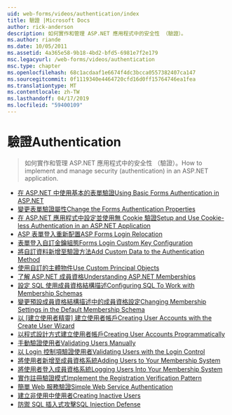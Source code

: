 ```yaml
---
uid: web-forms/videos/authentication/index
title: 驗證 |Microsoft Docs
author: rick-anderson
description: 如何實作和管理 ASP.NET 應用程式中的安全性 （驗證）。
ms.author: riande
ms.date: 10/05/2011
ms.assetid: 4a365e58-9b18-4bd2-bfd5-6981e7f2e179
msc.legacyurl: /web-forms/videos/authentication
msc.type: chapter
ms.openlocfilehash: 68c1acdaaf1e6674f4dc3bcca0557382407ca147
ms.sourcegitcommit: 0f1119340e4464720cfd16d0ff15764746ea1fea
ms.translationtype: MT
ms.contentlocale: zh-TW
ms.lasthandoff: 04/17/2019
ms.locfileid: "59400109"
---
```

# <a name="authentication"></a><span data-ttu-id="2d4e0-103">驗證</span><span class="sxs-lookup"><span data-stu-id="2d4e0-103">Authentication</span></span>

> <span data-ttu-id="2d4e0-104">如何實作和管理 ASP.NET 應用程式中的安全性 （驗證）。</span><span class="sxs-lookup"><span data-stu-id="2d4e0-104">How to implement and manage security (authentication) in an ASP.NET application.</span></span>


- [<span data-ttu-id="2d4e0-105">在 ASP.NET 中使用基本的表單驗證</span><span class="sxs-lookup"><span data-stu-id="2d4e0-105">Using Basic Forms Authentication in ASP.NET</span></span>](using-basic-forms-authentication-in-aspnet.md)
- [<span data-ttu-id="2d4e0-106">變更表單驗證屬性</span><span class="sxs-lookup"><span data-stu-id="2d4e0-106">Change the Forms Authentication Properties</span></span>](how-to-change-the-forms-authentication-properties.md)
- [<span data-ttu-id="2d4e0-107">在 ASP.NET 應用程式中設定並使用無 Cookie 驗證</span><span class="sxs-lookup"><span data-stu-id="2d4e0-107">Setup and Use Cookie-less Authentication in an ASP.NET Application</span></span>](how-to-setup-and-use-cookie-less-authentication-in-an-aspnet-application.md)
- [<span data-ttu-id="2d4e0-108">ASP 表單登入重新配置</span><span class="sxs-lookup"><span data-stu-id="2d4e0-108">ASP Forms Login Relocation</span></span>](asp-forms-login-relocation.md)
- [<span data-ttu-id="2d4e0-109">表單登入自訂金鑰組態</span><span class="sxs-lookup"><span data-stu-id="2d4e0-109">Forms Login Custom Key Configuration</span></span>](forms-login-custom-key-configuration.md)
- [<span data-ttu-id="2d4e0-110">將自訂資料新增至驗證方法</span><span class="sxs-lookup"><span data-stu-id="2d4e0-110">Add Custom Data to the Authentication Method</span></span>](add-custom-data-to-the-authentication-method.md)
- [<span data-ttu-id="2d4e0-111">使用自訂的主體物件</span><span class="sxs-lookup"><span data-stu-id="2d4e0-111">Use Custom Principal Objects</span></span>](use-custom-principal-objects.md)
- [<span data-ttu-id="2d4e0-112">了解 ASP.NET 成員資格</span><span class="sxs-lookup"><span data-stu-id="2d4e0-112">Understanding ASP.NET Memberships</span></span>](understanding-aspnet-memberships.md)
- [<span data-ttu-id="2d4e0-113">設定 SQL 使用成員資格結構描述</span><span class="sxs-lookup"><span data-stu-id="2d4e0-113">Configuring SQL To Work with Membership Schemas</span></span>](configuring-sql-to-work-with-membership-schemas.md)
- [<span data-ttu-id="2d4e0-114">變更預設成員資格結構描述中的成員資格設定</span><span class="sxs-lookup"><span data-stu-id="2d4e0-114">Changing Membership Settings in the Default Membership Schema</span></span>](changing-membership-settings-in-the-default-membership-schema.md)
- <span data-ttu-id="2d4e0-115">[以 [建立使用者精靈] 建立使用者帳戶](creating-user-accounts-with-the-create-user-wizard.md)</span><span class="sxs-lookup"><span data-stu-id="2d4e0-115">[Creating User Accounts with the Create User Wizard](creating-user-accounts-with-the-create-user-wizard.md)</span></span>
- [<span data-ttu-id="2d4e0-116">以程式設計方式建立使用者帳戶</span><span class="sxs-lookup"><span data-stu-id="2d4e0-116">Creating User Accounts Programmatically</span></span>](creating-user-accounts-programmatically.md)
- [<span data-ttu-id="2d4e0-117">手動驗證使用者</span><span class="sxs-lookup"><span data-stu-id="2d4e0-117">Validating Users Manually</span></span>](validating-users-manually.md)
- [<span data-ttu-id="2d4e0-118">以 Login 控制項驗證使用者</span><span class="sxs-lookup"><span data-stu-id="2d4e0-118">Validating Users with the Login Control</span></span>](validating-users-with-the-login-control.md)
- [<span data-ttu-id="2d4e0-119">將使用者新增至成員資格系統</span><span class="sxs-lookup"><span data-stu-id="2d4e0-119">Adding Users to Your Membership System</span></span>](adding-users-to-your-membership-system.md)
- [<span data-ttu-id="2d4e0-120">將使用者登入成員資格系統</span><span class="sxs-lookup"><span data-stu-id="2d4e0-120">Logging Users Into Your Membership System</span></span>](logging-users-into-your-membership-system.md)
- [<span data-ttu-id="2d4e0-121">實作註冊驗證模式</span><span class="sxs-lookup"><span data-stu-id="2d4e0-121">Implement the Registration Verification Pattern</span></span>](implement-the-registration-verification-pattern.md)
- [<span data-ttu-id="2d4e0-122">簡單 Web 服務驗證</span><span class="sxs-lookup"><span data-stu-id="2d4e0-122">Simple Web Service Authentication</span></span>](simple-web-service-authentication.md)
- [<span data-ttu-id="2d4e0-123">建立非使用中使用者</span><span class="sxs-lookup"><span data-stu-id="2d4e0-123">Creating Inactive Users</span></span>](creating-inactive-users.md)
- [<span data-ttu-id="2d4e0-124">防禦 SQL 插入式攻擊</span><span class="sxs-lookup"><span data-stu-id="2d4e0-124">SQL Injection Defense</span></span>](sql-injection-defense.md)
